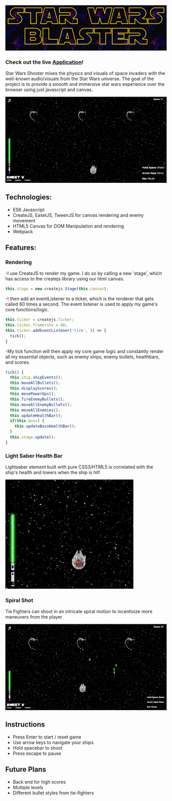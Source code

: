 <img src='https://github.com/ameet01/star-wars-shooter/blob/master/images/maintitle.png' width='600px' />

### Check out the live [Application](https://ameet01.github.io/star-wars-blaster/)!

Star Wars Shooter mixes the physics and visuals of space invaders with the well-known audio/visuals from the Star Wars universe. The goal of the project is to provide a smooth and immersive star wars experience over the browser using just javascript and canvas.

<img src='https://github.com/ameet01/star-wars-shooter/blob/master/docs/starwars.gif' width='600px' />

## Technologies:

* ES6 Javascript
* CreateJS, EaselJS, TweenJS for canvas rendering and enemy movement
* HTML5 Canvas for DOM Manipulation and rendering
* Webpack

## Features:

### Rendering

-I use CreateJS to render my game. I do so by calling a new 'stage', which has access to the createjs library using our html canvas.
```javascript
this.stage = new createjs.Stage(this.canvas);
```

-I then add an eventListener to a ticker, which is the renderer that gets called 60 times a second. The event listener is used to apply my game's core functions/logic.
```javascript
this.ticker = createjs.Ticker;
this.ticker.framerate = 60;
this.ticker.addEventListener('tick', () => {
  tick();
}
```

-My tick function will then apply my core game logic and constantly render all my essential objects, such as enemy ships, enemy bullets, healthbars, and scores.
```javascript
tick() {
  this.ship.shipEvents();
  this.moveAllBullets();
  this.displayScores();
  this.movePowerUps();
  this.fireEnemyBullets();
  this.moveAllEnemyBullets();
  this.moveAllEnemies();
  this.updateHealthBar();
  if(this.boss) {
    this.updateBossHealthBar();
  }
  this.stage.update();
}
```


### Light Saber Health Bar

Lightsaber element built with pure CSS3/HTML5 is correlated with the ship's health and lowers when the ship is hit!

<img src='https://github.com/ameet01/star-wars-shooter/blob/master/docs/lightsaberhealthbar.gif' width='400px'/>

### Spiral Shot

Tie Fighters can shoot in an intricate spiral motion to incentivize more maneuvers from the player

<img src='https://github.com/ameet01/star-wars-shooter/blob/master/docs/spiral.gif' width='600px'/>

## Instructions

* Press Enter to start / reset game
* Use arrow keys to navigate your ships
* Hold spacebar to shoot
* Press escape to pause

## Future Plans

* Back end for high scores
* Multiple levels
* Different bullet styles from tie-fighters
